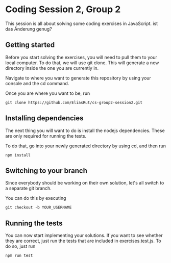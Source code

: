 # Coding Session 2, Group 2
This session is all about solving some coding exercises in JavaScript.
ist das Änderung genug?
## Getting started
Before you start solving the exercises, you will need to pull them to your local computer.
To do that, we will use git clone. This will generate a new directory inside the one you are currently in.

Navigate to where you want to generate this repository by using your console and the cd command.

Once you are where you want to be, run
```
git clone https://github.com/EliasRut/cs-group2-session2.git
```

## Installing dependencies
The next thing you will want to do is install the nodejs dependencies. These are only required for
running the tests.

To do that, go into your newly generated directory by using cd, and then run
```
npm install
```

## Switching to your branch
Since everybody should be working on their own solution, let's all switch to a separate git branch.

You can do this by executing
```
git checkout -b YOUR_USERNAME
```

## Running the tests
You can now start implementing your solutions. If you want to see whether they are correct, just run
the tests that are included in exercises.test.js. To do so, just run
```
npm run test
```
